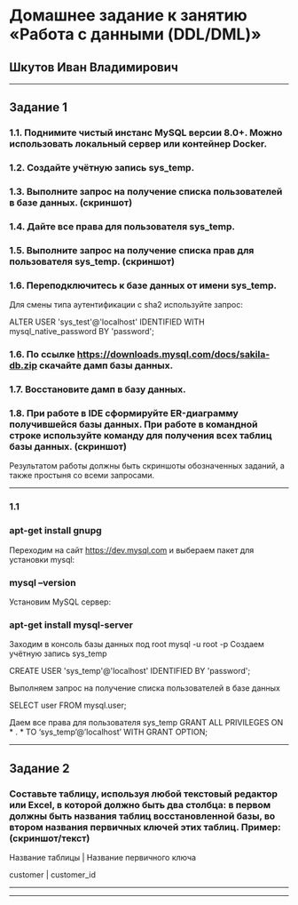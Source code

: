 # Домашнее задание к занятию «Работа с данными (DDL/DML)»

## Шкутов Иван Владимирович

---

## Задание 1

### 1.1. Поднимите чистый инстанс MySQL версии 8.0+. Можно использовать локальный сервер или контейнер Docker.

### 1.2. Создайте учётную запись sys_temp.

### 1.3. Выполните запрос на получение списка пользователей в базе данных. (скриншот)

### 1.4. Дайте все права для пользователя sys_temp.

### 1.5. Выполните запрос на получение списка прав для пользователя sys_temp. (скриншот)

### 1.6. Переподключитесь к базе данных от имени sys_temp.

Для смены типа аутентификации с sha2 используйте запрос:

ALTER USER 'sys_test'@'localhost' IDENTIFIED WITH mysql_native_password BY 'password';

### 1.6. По ссылке https://downloads.mysql.com/docs/sakila-db.zip скачайте дамп базы данных.

### 1.7. Восстановите дамп в базу данных.

### 1.8. При работе в IDE сформируйте ER-диаграмму получившейся базы данных. При работе в командной строке используйте команду для получения всех таблиц базы данных. (скриншот)

Результатом работы должны быть скриншоты обозначенных заданий, а также простыня со всеми запросами.

---

### 1.1

### apt-get install gnupg

Переходим на сайт https://dev.mysql.com и выбераем пакет для установки mysql:

### mysql –version

Установим MySQL сервер:

### apt-get install mysql-server 





Заходим в консоль базы данных под root
mysql -u root -p
Создаем учётную запись sys_temp

CREATE USER 'sys_temp'@'localhost' IDENTIFIED BY 'password'; 




Выполняем запрос на получение списка пользователей в базе данных

SELECT user FROM mysql.user;




Даем все права для пользователя sys_temp
GRANT ALL PRIVILEGES ON * . * TO ‘sys_temp’@’localhost’ WITH GRANT OPTION;






---

## Задание 2

### Составьте таблицу, используя любой текстовый редактор или Excel, в которой должно быть два столбца: в первом должны быть названия таблиц восстановленной базы, во втором названия первичных ключей этих таблиц. Пример: (скриншот/текст)

Название таблицы | Название первичного ключа

customer         | customer_id

---



---
